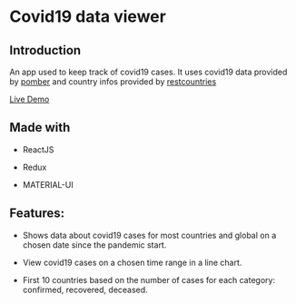 # Covid19 data viewer

## Introduction

An app used to keep track of covid19 cases. It uses covid19 data provided by [pomber](https://github.com/pomber/covid19) and country infos provided by [restcountries](http://restcountries.eu/)

[Live Demo](https://covid19-viewer.vercel.app/)

## Made with

- ReactJS

- Redux

- MATERIAL-UI

## Features:

- Shows data about covid19 cases for most countries and global on a chosen date since the pandemic start.

- View covid19 cases on a chosen time range in a line chart.

- First 10 countries based on the number of cases for each category: confirmed, recovered, deceased.
